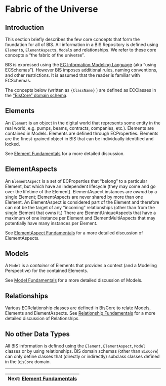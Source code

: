 # Fabric of the Universe

## Introduction

This section briefly describes the few core concepts that form the foundation for all of BIS. All information in a BIS Repository is defined using `Element`s, `ElementAspect`s, `Model`s and relationships. We refer to these core concepts a “the fabric of the universe”.

BIS is expressed using the [EC Information Modeling Language](../../ec/index.md) (aka “using ECSchemas”). However BIS imposes additional rules, naming conventions, and other restrictions. It is assumed that the reader is familiar with ECSchemas.

The concepts below (written as `{ClassName}` ) are defined as ECClasses in the [“BisCore” domain schema](../../domains/biscore.ecschema.md).

## Elements

An `Element` is an object in the digital world that represents some entity in the real world, e.g. pumps, beams, contracts, companies, etc.). Elements are contained in Models. Elements are defined through ECProperties. Elements are the finest-grained object in BIS that can be individually identified and locked.

See [Element Fundamentals](../fundamentals/element-fundamentals.md) for a more detailed discussion.

## ElementAspects

An `ElementAspect` is a set of ECProperties that “belong” to a particular Element, but which have an independent lifecycle (they may come and go over the lifetime of the Element). ElementAspect instances are _owned_ by a single Element; ElementAspects are never shared by more than one Element. An ElementAspect is considered part of the Element and therefore can not be the target of any “incoming” relationships (other than from the single Element that owns it.) There are ElementUniqueAspects that have a maximum of one instance per Element and ElementMultiAspects that may potentially have many instances per Element.

See [ElementAspect Fundamentals](../fundamentals/elementaspect-fundamentals.md) for a more detailed discussion of ElementAspects.

## Models

A `Model` is a _container_ of Elements that provides a context (and a Modeling Perspective) for the contained Elements.

See [Model Fundamentals](../fundamentals/model-fundamentals.md) for a more detailed discussion of Models.

## Relationships

Various ECRelationship classes are defined in BisCore to relate Models, Elements and ElementAspects. See [Relationship Fundamentals](../fundamentals/relationship-fundamentals.md) for a more detailed discussion of Relationships.

## No other Data Types

All BIS information is defined using the `Element`, `ElementAspect`, `Model` classes or by using relationships. BIS domain schemas (other than `BisCore`) can only define classes that (directly or indirectly) subclass classes defined in the `BisCore` domain.

---

| Next: [Element Fundamentals](../fundamentals/element-fundamentals.md)
|:---
